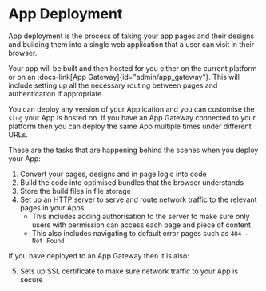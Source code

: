 # App Deployment

App deployment is the process of taking your app pages and their designs and building them into a single web application that a user can visit in their browser.

Your app will be built and then hosted for you either on the current platform or on an :docs-link[App Gateway]{id="admin/app_gateway"}. This will include setting up all the necessary routing between pages and authentication if appropriate.

You can deploy any version of your Application and you can customise the `slug` your App is hosted on. If you have an App Gateway connected to your platform then you can deploy the same App multiple times under different URLs.

These are the tasks that are happening behind the scenes when you deploy your App:
1. Convert your pages, designs and in page logic into code
2. Build the code into optimised bundles that the browser understands
3. Store the build files in file storage
4. Set up an HTTP server to serve and route network traffic to the relevant pages in your Apps
    - This includes adding authorisation to the server to make sure only users with permission can access each page and piece of content
    - This also includes navigating to default error pages such as `404 - Not Found`

If you have deployed to an App Gateway then it is also:

5. Sets up SSL certificate to make sure network traffic to your App is secure
